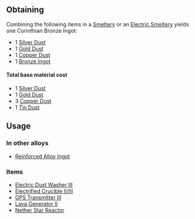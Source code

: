 
## Obtaining

Combining the following items in a [Smeltery](https://github.com/TheBusyBiscuit/Slimefun4/wiki/Smeltery) or an [Electric Smeltery](https://github.com/TheBusyBiscuit/Slimefun4/wiki/Electric-Smeltery) yields one Corinthian Bronze Ingot:

* 1 [Silver Dust](https://github.com/TheBusyBiscuit/Slimefun4/wiki/Silver-Dust)
* 1 [Gold Dust](https://github.com/TheBusyBiscuit/Slimefun4/wiki/Gold-Dust)
* 1 [Copper Dust](https://github.com/TheBusyBiscuit/Slimefun4/wiki/Copper-Dust)
* 1 [Bronze Ingot](https://github.com/TheBusyBiscuit/Slimefun4/wiki/Bronze-Ingot)

#### Total base material cost 

* 1 [Silver Dust](https://github.com/TheBusyBiscuit/Slimefun4/wiki/Silver-Dust)
* 1 [Gold Dust](https://github.com/TheBusyBiscuit/Slimefun4/wiki/Gold-Dust)
* 3 [Copper Dust](https://github.com/TheBusyBiscuit/Slimefun4/wiki/Copper-Dust)
* 1 [Tin Dust](https://github.com/TheBusyBiscuit/Slimefun4/wiki/Tin-Dust)

## Usage

### In other alloys

* [Reinforced Alloy Ingot](https://github.com/TheBusyBiscuit/Slimefun4/wiki/Reinforced-Alloy-Ingot)

### Items

* [Electric Dust Washer III](https://github.com/TheBusyBiscuit/Slimefun4/wiki/Electric-Dust-Washer)
* [Electrified Crucible II/III](https://github.com/TheBusyBiscuit/Slimefun4/wiki/Electrified-Crucible)
* [GPS Transmitter III](https://github.com/TheBusyBiscuit/Slimefun4/wiki/GPS-Transmitter)
* [Lava Generator II](https://github.com/TheBusyBiscuit/Slimefun4/wiki/Lava-Generator)
* [Nether Star Reactor](https://github.com/TheBusyBiscuit/Slimefun4/wiki/Nether-Star-Reactor)
